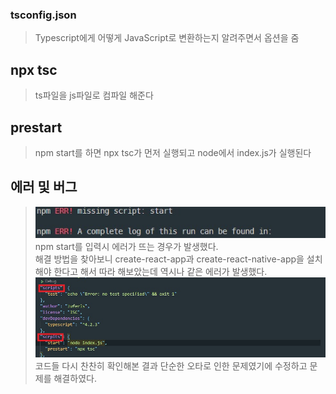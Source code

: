 ### tsconfig.json

> Typescript에게 어떻게 JavaScript로 변환하는지 알려주면서 옵션을 줌

## npx tsc

> ts파일을 js파일로 컴파일 해준다

## prestart

> npm start를 하면 npx tsc가 먼저 실행되고 node에서 index.js가 실행된다

## 에러 및 버그
> ![img](./error_img/에러1.jpg)  
> npm start를 입력시 에러가 뜨는 경우가 발생했다.  
> 해결 방법을 찾아보니 create-react-app과 create-react-native-app을 설치해야 한다고 해서 따라 해보았는데 역시나 같은 에러가 발생했다.  
> ![img](./error_img/에러1_해결.jpg)  
> 코드들 다시 찬찬히 확인해본 결과 단순한 오타로 인한 문제였기에 수정하고 문제를 해결하였다.
